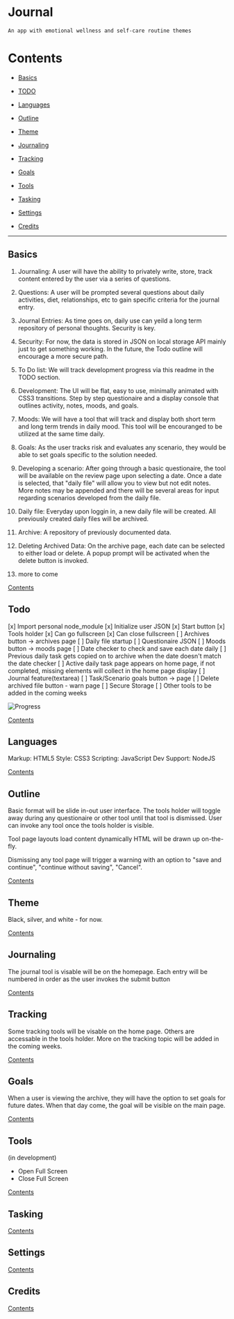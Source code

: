 # Journal

    An app with emotional wellness and self-care routine themes
    
# Contents

  - [Basics](#basics)
  
  - [TODO](#todo)
  
  - [Languages](#languages)
  
  - [Outline](#outline)
  
  - [Theme](#theme)
  
  - [Journaling](#journaling)
  
  - [Tracking](#tracking)
  
  - [Goals](#goals)
  
  - [Tools](#tools)
  
  - [Tasking](#tasking)
  
  - [Settings](#settings)
  
  - [Credits](#credits)
____

## Basics

1. Journaling: A user will have the ability to privately write, store, track content entered by the user via a series of questions.

2. Questions: A user will be prompted several questions about daily activities, diet, relationships, etc to gain specific criteria for the journal entry.

3. Journal Entries: As time goes on, daily use can yeild a long term repository of personal thoughts. Security is key.

4. Security: For now, the data is stored in JSON on local storage API mainly just to get something working. In the future, the Todo outline will encourage a more secure path.

5. To Do list: We will track development progress via this readme in the TODO section.

6. Development: The UI will be flat, easy to use, minimally animated with CSS3 transitions. Step by step questionaire and a display console that outlines activity, notes, moods, and goals.

7. Moods: We will have a tool that will track and display both short term and long term trends in daily mood.  This tool will be encouranged to be utilized at the same time daily.

8. Goals: As the user tracks risk and evaluates any scenario, they would be able to set goals specific to the solution needed.

9. Developing a scenario: After going through a basic questionaire, the tool will be available on the review page upon selecting a date. Once a date is selected, that "daily file" will allow you to view but not edit notes.  More notes may be appended and there will be several areas for input regarding scenarios developed from the daily file. 

10. Daily file: Everyday upon loggin in, a new daily file will be created.  All previously created daily files will be archived.

11. Archive: A repository of previously documented data.

12. Deleting Archived Data: On the archive page, each date can be selected to either load or delete.  A popup prompt will be activated when the delete button is invoked.

13. more to come

[Contents](#contents)

## Todo

[x] Import personal node_module
[x] Initialize user JSON 
[x] Start button
[x] Tools holder
[x] Can go fullscreen
[x] Can close fullscreen
[ ] Archives button -> archives page
[ ] Daily file startup
[ ] Questionaire JSON
[ ] Moods button -> moods page
[ ] Date checker to check and save each date daily
[ ] Previous daily task gets copied on to archive when the date doesn't match the date checker
[ ] Active daily task page appears on home page, if not completed, missing elements will collect in the home page display
[ ] Journal feature(textarea)
[ ] Task/Scenario goals button -> page 
[ ] Delete archived file button - warn page
[ ] Secure Storage
[ ] Other tools to be added in the coming weeks


![Progress](https://progress-bar.dev/1/)

[Contents](#contents)

## Languages

Markup: HTML5
Style: CSS3
Scripting: JavaScript
Dev Support: NodeJS

[Contents](#contents)

## Outline

Basic format will be slide in-out user interface. The tools holder will toggle away during any questionaire or other tool until that tool is dismissed. User can invoke any tool once the tools holder is visible.

Tool page layouts load content dynamically HTML will be drawn up on-the-fly.

Dismissing any tool page will trigger a warning with an option to "save and continue", "continue without saving", "Cancel".

[Contents](#contents)

## Theme

Black, silver, and white - for now.

[Contents](#contents)

## Journaling

The journal tool is visable will be on the homepage. Each entry will be numbered in order as the user invokes the submit button

[Contents](#contents)

## Tracking

Some tracking tools will be visable on the home page.  Others are accessable in the tools holder. More on the tracking topic will be added in the coming weeks.

[Contents](#contents)

## Goals

When a user is viewing the archive, they will have the option to set goals for future dates.  When that day come, the goal will be visible on the main page.

[Contents](#contents)

## Tools
(in development)
- Open Full Screen
- Close Full Screen

[Contents](#contents)

## Tasking

[Contents](#contents)

## Settings

[Contents](#contents)

## Credits

[Contents](#contents)
